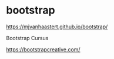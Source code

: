# bootstrap

https://mjvanhaastert.github.io/bootstrap/

Bootstrap Cursus

https://bootstrapcreative.com/
